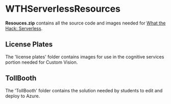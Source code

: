# WTHServerlessResources

**Resouces.zip** contains all the source code and images needed for  [What the Hack: Serverless](https://microsoft.github.io/WhatTheHack/015-Serverless/).

## License Plates
The 'license plates' folder contains images for use in the cognitive services portion needed for Custom Vision.

## TollBooth
The 'TollBooth' folder contains the solution needed by students to edit and deploy to Azure.  
